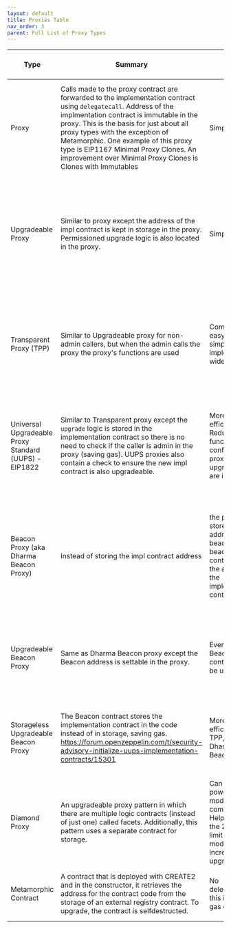 ```yaml
---
layout: default
title: Proxies Table
nav_order: 3
parent: Full List of Proxy Types
---
```


| Type                                                  | Summary                                                                                                                                                                                                                                                                                                                                                                                        | Pros                                                                                                                      | Cons                                                                                                                                                                             | Gotchas                                                                                                                                                                                       | Who should implement                                                                                                  | Known Vulnerabilities                                                                                                                                                 | Upgradeable?                                                       | Can be made immutable?                                                                                |                                                                                 |
|-------------------------------------------------------|------------------------------------------------------------------------------------------------------------------------------------------------------------------------------------------------------------------------------------------------------------------------------------------------------------------------------------------------------------------------------------------------|---------------------------------------------------------------------------------------------------------------------------|----------------------------------------------------------------------------------------------------------------------------------------------------------------------------------|-----------------------------------------------------------------------------------------------------------------------------------------------------------------------------------------------|-----------------------------------------------------------------------------------------------------------------------|-----------------------------------------------------------------------------------------------------------------------------------------------------------------------|--------------------------------------------------------------------|-------------------------------------------------------------------------------------------------------|---------------------------------------------------------------------------------|
| Proxy                                                 | Calls made to the proxy contract are forwarded to the implementation contract using `delegatecall`.  Address of the implmentation contract is immutable in the proxy. This is the basis for just about all proxy types with the exception of Metamorphic.  One example of this proxy type is EIP1167 Minimal Proxy Clones.  An improvement over Minimal Proxy Clones is Clones with Immutables | Simple                                                                                                                    | Costs gas to do the delegate call                                                                                                                                                |                                                                                                                                                                                               | Shims to avoid deploying many of the same contract                                                                    | can deploy new shims that poijnt to an existing contract.  When there's a 1-1 relationship between proxy and impl contracts.                                          | delegatecall in impl, or selfdestruct in impl                      | No                                                                                                    | Yes, by design.                                                                 |
| Upgradeable Proxy                                     | Similar to proxy except the address of the impl contract is kept in storage in the proxy.  Permissioned upgrade logic is also located in the proxy.                                                                                                                                                                                                                                            | Simple.                                                                                                                   | Extra care is required for the upgrade logic (access control) as it resides in the implementation contract. Costs gas to do the delegate call, Vulnerable to function collisions | storage collisions can be avoided by eip1967 , admin != caller                                                                                                                                | Not widely used anymore.  There are better patterns.                                                                  | Function collision w proxy, storage colliosion, delegatecall in impl, or selfdestruct in impl                                                                         | Yes                                                                | Yes, by admin revoking ownership of the proxy.                                                        |                                                                                 |
| Transparent Proxy (TPP)                               | Similar to Upgradeable proxy for non-admin callers, but when the admin calls the proxy the proxy's functions are used                                                                                                                                                                                                                                                                          | Comparatively easy and simpler to implement; widely used                                                                  | Waste gas on delegatecall and checking storage to see if caller is admin                                                                                                         | storage collisions can be avoided by eip1967 , admin != caller, using a UUPS compliant implementation with a TransparentUpgradeableProxy might allow non-admins to perform upgrade operations | Still used for its simplicity especially when there is a 1:1 relationship between the proxy and impl contracts.       | function collision with proxy, delegatecall in impl, or selfdestruct in impl, storage slot collision w proxy,  uninitialize proxies, gas guzzler                      | Yes                                                                | Yes, by admin revoking ownership of the proxy.                                                        |                                                                                 |
| Universal Upgradeable Proxy Standard (UUPS) - EIP1822 | Similar to Transparent proxy except the `upgrade` logic is stored in the implementation contract so there is no need to check if the caller is admin in the proxy (saving gas). UUPS proxies also contain a check  to ensure the new impl contract is also upgradeable.                                                                                                                        | More gas efficient.  Reduces function conflicts w proxy since upgrade fns are in impl.                                    | Still havve overhead of delegate call                                                                                                                                            | storage collisions can be avoided by eip1967 , admin != caller                                                                                                                                | For a more gas efficient proxy and when there are many different proxy contracts pointing to the same implementation. | delegatecall in impl, or selfdestruct in impl, uninitialized proxy                                                                                                    | Yes                                                                | Yes by admin revoking ownership or by upgrading to an impl contract that does not contain impl logic. |                                                                                 |
| Beacon Proxy (aka Dharma Beacon Proxy)                | Instead of storing the impl contract address                                                                                                                                                                                                                                                                                                                                                   | the proxy stores the address of a beacon.  The beacon contract stores the address of the implementation contract.         | Can upgrade many different proxies pointing to the beacon.                                                                                                                       | Gas overhead of calling Beacon contract and getting the impl contract address from storage, as well as the delegate call                                                                      | storage collisions can be avoided by eip1967 , admin != caller                                                        | When more control is desired with more complex systems of upgradeability.  Sets of proxies can point to one beacon while other types can point to a different beacon. | delegatecall in impl, or selfdestruct in impl, uninitialized proxy | Yes                                                                                                   | Technically yes, but if the goal was immutability then choose a different type. |
| Upgradeable Beacon Proxy                              | Same as Dharma Beacon proxy except the Beacon address is settable in the proxy.                                                                                                                                                                                                                                                                                                                | Even the Beacon contract can be upgraded.                                                                                 | Complex.  Gas guzzler.                                                                                                                                                           | storage collisions can be avoided by eip1967 , admin != caller                                                                                                                                | Even more complex patterns can be used when the beacon address is also upgradable.                                    | delegatecall in impl, or selfdestruct in impl, uninitialized proxy                                                                                                    | Yes                                                                | Technically yes, but if the goal was immutability then choose a different type.                       |                                                                                 |
| Storageless Upgradeable Beacon Proxy                  | The Beacon contract stores the implementation contract in the code instead of in storage, saving gas. https://forum.openzeppelin.com/t/security-advisory-initialize-uups-implementation-contracts/15301                                                                                                                                                                                        | More gas efficient than TPP, UUPS, Dharma Beacon                                                                          | Complexity. Little to no adoption.                                                                                                                                               | The upgrade process involves self-destructing the beacon so there is a 1 block down time for the beacon.  As such a backup beacon is utilized.                                                | This is more of an experiment and there are no known implementations of this in the wild.                             | delegatecall in impl, or selfdestruct in impl, uninitialized proxy                                                                                                    | Yes                                                                | Technically yes, but if the goal was immutability then choose a different type.                       |                                                                                 |
| Diamond Proxy                                         | An upgradeable proxy pattern in which there are multiple logic contracts (instead of just one) called facets. Additionally, this pattern uses a separate contract for storage.                                                                                                                                                                                                                 | Can create powerful, modular combinations. Helps to battle the 24KB size limit via modularity; incremental upgradeability | Compexity.  Slow adoption.                                                                                                                                                       | More complex to implement and maintain; uses new terminologies that can be harder for newcomers to understand; as of this writing, not supported by tools like Etherscan                      | When you need the control and flexibility offered by having multiple logic contracts or separate storage.             | delegatecall in impl, or selfdestruct in impl, uninitialized proxy                                                                                                    | Yes                                                                | Yes                                                                                                   |                                                                                 |
| Metamorphic Contract                                  | A contract that is deployed with CREATE2 and in the constructor, it retrieves the address for the contract code from the storage of an external registry contract.  To upgrade, the contract is selfdestructed.                                                                                                                                                                                | No delegatecall so this is the most gas efficient.                                                                        | Complex, little adoption in the wild.                                                                                                                                            | The selfdestruct opcode may be removed in the future.                                                                                                                                         | Optimizooors, those who like living on the edge.                                                                      | ?                                                                                                                                                                     | Yes                                                                | Yes, by removing self destruct from the upgrade.                                                      |                                                                                 |
